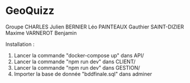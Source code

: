 # GeoQuizz
Groupe CHARLES Julien BERNIER Léo PAINTEAUX Gauthier SAINT-DIZIER Maxime VARNEROT Benjamin

Installation : 
1. Lancer la commande "docker-compose up" dans API/
2. Lancer la commande "npm run dev" dans CLIENT/
3. Lancer la commande "npm run dev" dans GESTION/
4. Importer la base de donnée "bddfinale.sql" dans adminer
